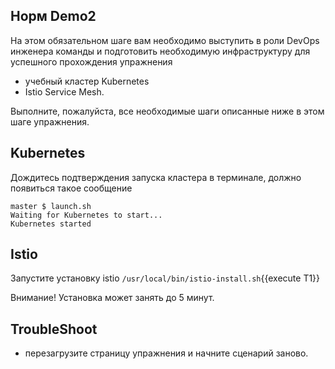 ## Норм Demo2

На этом обязательном шаге вам необходимо выступить в роли DevOps инженера команды и подготовить необходимую инфраструктуру для успешного прохождения упражнения

* учебный кластер Kubernetes
* Istio Service Mesh.

Выполните, пожалуйста, все необходимые шаги описанные ниже в этом шаге упражнения.

## Kubernetes

Дождитесь подтверждения запуска кластера в терминале, должно появиться такое сообщение

```
master $ launch.sh
Waiting for Kubernetes to start...
Kubernetes started
```

## Istio

Запустите установку istio `/usr/local/bin/istio-install.sh`{{execute T1}}

Внимание! Установка может занять до 5 минут. 

## TroubleShoot

* перезагрузите страницу упражнения и начните сценарий заново.
